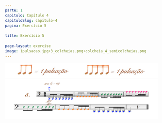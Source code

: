 ```yaml
---
parte: 1
capitulo: Capítulo 4
capituloSlug: capitulo-4
pagina: Exercício 5

title: Exercício 5

page-layout: exercise
image: 1pulsacao.jpg+3_colcheias.png+colcheia_4_semicolcheias.png
---
```


<img src="/assets/graphics/content/4_1_5_1.jpg"/>

<img src="/assets/graphics/content/4_1_5_2.png"/>
